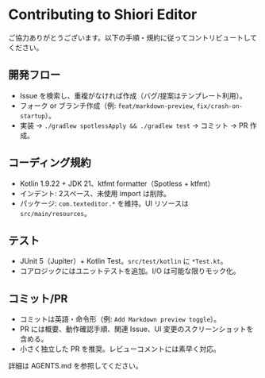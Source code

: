# Contributing to Shiori Editor

ご協力ありがとうございます。以下の手順・規約に従ってコントリビュートしてください。

## 開発フロー
- Issue を検索し、重複がなければ作成（バグ/提案はテンプレート利用）。
- フォーク or ブランチ作成（例: `feat/markdown-preview`, `fix/crash-on-startup`）。
- 実装 → `./gradlew spotlessApply && ./gradlew test` → コミット → PR 作成。

## コーディング規約
- Kotlin 1.9.22 + JDK 21、ktfmt formatter（Spotless + ktfmt）
- インデント: 2スペース、未使用 import は削除。
- パッケージ: `com.texteditor.*` を維持。UI リソースは `src/main/resources`。

## テスト
- JUnit 5（Jupiter）+ Kotlin Test。`src/test/kotlin` に `*Test.kt`。
- コアロジックにはユニットテストを追加。I/O は可能な限りモック化。

## コミット/PR
- コミットは英語・命令形（例: `Add Markdown preview toggle`）。
- PR には概要、動作確認手順、関連 Issue、UI 変更のスクリーンショットを含める。
- 小さく独立した PR を推奨。レビューコメントには素早く対応。

詳細は AGENTS.md を参照してください。
